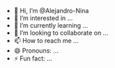- 👋 Hi, I’m @Alejandro-Nina
- 👀 I’m interested in ...
- 🌱 I’m currently learning ...
- 💞️ I’m looking to collaborate on ...
- 📫 How to reach me ...
- 😄 Pronouns: ...
- ⚡ Fun fact: ...

<!---
Alejandro-Nina/Alejandro-Nina is a ✨ special ✨ repository because its `README.md` (this file) appears on your GitHub profile.
You can click the Preview link to take a look at your changes.
--->
